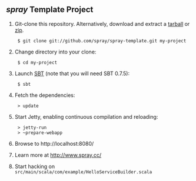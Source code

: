 ## _spray_ Template Project 

1. Git-clone this repository. Alternatively, download and extract a [tarball](http://github.com/spray/spray-template/tarball/master) or [zip](http://github.com/sirthias/spray-template/zipball/master).

        $ git clone git://github.com/spray/spray-template.git my-project

2. Change directory into your clone:

        $ cd my-project

3. Launch [SBT](http://code.google.com/p/simple-build-tool) (note that you will need SBT 0.7.5):

        $ sbt

4. Fetch the dependencies:

        > update

5. Start Jetty, enabling continuous compilation and reloading:

        > jetty-run
        > ~prepare-webapp

6. Browse to http://localhost:8080/

7. Learn more at http://www.spray.cc/

8. Start hacking on `src/main/scala/com/example/HelloServiceBuilder.scala`


